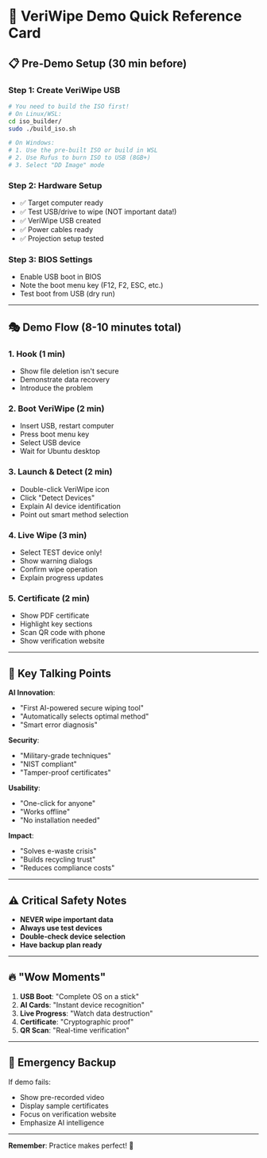 # 🎯 VeriWipe Demo Quick Reference Card

## 📋 **Pre-Demo Setup (30 min before)**

### **Step 1: Create VeriWipe USB**
```bash
# You need to build the ISO first!
# On Linux/WSL:
cd iso_builder/
sudo ./build_iso.sh

# On Windows:
# 1. Use the pre-built ISO or build in WSL
# 2. Use Rufus to burn ISO to USB (8GB+)
# 3. Select "DD Image" mode
```

### **Step 2: Hardware Setup**
- ✅ Target computer ready
- ✅ Test USB/drive to wipe (NOT important data!)
- ✅ VeriWipe USB created
- ✅ Power cables ready
- ✅ Projection setup tested

### **Step 3: BIOS Settings**
- Enable USB boot in BIOS
- Note the boot menu key (F12, F2, ESC, etc.)
- Test boot from USB (dry run)

---

## 🎭 **Demo Flow (8-10 minutes total)**

### **1. Hook (1 min)**
- Show file deletion isn't secure
- Demonstrate data recovery
- Introduce the problem

### **2. Boot VeriWipe (2 min)**
- Insert USB, restart computer
- Press boot menu key
- Select USB device
- Wait for Ubuntu desktop

### **3. Launch & Detect (2 min)**
- Double-click VeriWipe icon
- Click "Detect Devices"
- Explain AI device identification
- Point out smart method selection

### **4. Live Wipe (3 min)**
- Select TEST device only!
- Show warning dialogs
- Confirm wipe operation
- Explain progress updates

### **5. Certificate (2 min)**
- Show PDF certificate
- Highlight key sections
- Scan QR code with phone
- Show verification website

---

## 🎤 **Key Talking Points**

**AI Innovation**:
- "First AI-powered secure wiping tool"
- "Automatically selects optimal method"
- "Smart error diagnosis"

**Security**:
- "Military-grade techniques"
- "NIST compliant"
- "Tamper-proof certificates"

**Usability**:
- "One-click for anyone"
- "Works offline"
- "No installation needed"

**Impact**:
- "Solves e-waste crisis"
- "Builds recycling trust"
- "Reduces compliance costs"

---

## ⚠️ **Critical Safety Notes**

- **NEVER wipe important data**
- **Always use test devices**
- **Double-check device selection**
- **Have backup plan ready**

---

## 🔥 **"Wow Moments"**

1. **USB Boot**: "Complete OS on a stick"
2. **AI Cards**: "Instant device recognition"
3. **Live Progress**: "Watch data destruction"
4. **Certificate**: "Cryptographic proof"
5. **QR Scan**: "Real-time verification"

---

## 📱 **Emergency Backup**

If demo fails:
- Show pre-recorded video
- Display sample certificates
- Focus on verification website
- Emphasize AI intelligence

---

**Remember**: Practice makes perfect! 🚀